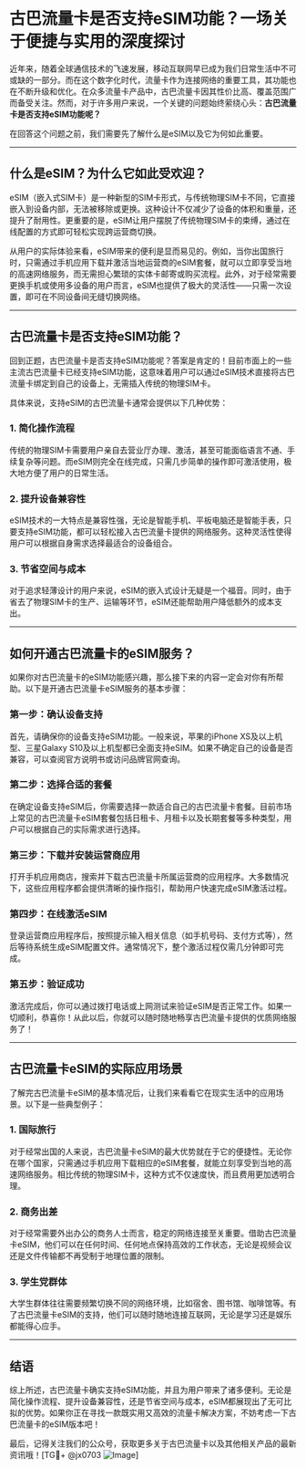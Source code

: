 # 古巴流量卡是否支持eSIM功能？一场关于便捷与实用的深度探讨

近年来，随着全球通信技术的飞速发展，移动互联网早已成为我们日常生活中不可或缺的一部分。而在这个数字化时代，流量卡作为连接网络的重要工具，其功能也在不断升级和优化。在众多流量卡产品中，古巴流量卡因其性价比高、覆盖范围广而备受关注。然而，对于许多用户来说，一个关键的问题始终萦绕心头：**古巴流量卡是否支持eSIM功能呢？**

在回答这个问题之前，我们需要先了解什么是eSIM以及它为何如此重要。

---

## 什么是eSIM？为什么它如此受欢迎？

eSIM（嵌入式SIM卡）是一种新型的SIM卡形式，与传统物理SIM卡不同，它直接嵌入到设备内部，无法被移除或更换。这种设计不仅减少了设备的体积和重量，还提升了耐用性。更重要的是，eSIM让用户摆脱了传统物理SIM卡的束缚，通过在线配置的方式即可轻松实现跨运营商切换。

从用户的实际体验来看，eSIM带来的便利是显而易见的。例如，当你出国旅行时，只需通过手机应用下载并激活当地运营商的eSIM套餐，就可以立即享受当地的高速网络服务，而无需担心繁琐的实体卡邮寄或购买流程。此外，对于经常需要更换手机或使用多设备的用户而言，eSIM也提供了极大的灵活性——只需一次设置，即可在不同设备间无缝切换网络。

---

## 古巴流量卡是否支持eSIM功能？

回到正题，古巴流量卡是否支持eSIM功能呢？答案是肯定的！目前市面上的一些主流古巴流量卡已经支持eSIM功能，这意味着用户可以通过eSIM技术直接将古巴流量卡绑定到自己的设备上，无需插入传统的物理SIM卡。

具体来说，支持eSIM的古巴流量卡通常会提供以下几种优势：

### 1. **简化操作流程**
   传统的物理SIM卡需要用户亲自去营业厅办理、激活，甚至可能面临语言不通、手续复杂等问题。而eSIM则完全在线完成，只需几步简单的操作即可激活使用，极大地方便了用户的日常生活。

### 2. **提升设备兼容性**
   eSIM技术的一大特点是兼容性强，无论是智能手机、平板电脑还是智能手表，只要支持eSIM功能，都可以轻松接入古巴流量卡提供的网络服务。这种灵活性使得用户可以根据自身需求选择最适合的设备组合。

### 3. **节省空间与成本**
   对于追求轻薄设计的用户来说，eSIM的嵌入式设计无疑是一个福音。同时，由于省去了物理SIM卡的生产、运输等环节，eSIM还能帮助用户降低额外的成本支出。

---

## 如何开通古巴流量卡的eSIM服务？

如果你对古巴流量卡的eSIM功能感兴趣，那么接下来的内容一定会对你有所帮助。以下是开通古巴流量卡eSIM服务的基本步骤：

### 第一步：确认设备支持
   首先，请确保你的设备支持eSIM功能。一般来说，苹果的iPhone XS及以上机型、三星Galaxy S10及以上机型都已全面支持eSIM。如果不确定自己的设备是否兼容，可以查阅官方说明书或访问品牌官网查询。

### 第二步：选择合适的套餐
   在确定设备支持eSIM后，你需要选择一款适合自己的古巴流量卡套餐。目前市场上常见的古巴流量卡eSIM套餐包括日租卡、月租卡以及长期套餐等多种类型，用户可以根据自己的实际需求进行选择。

### 第三步：下载并安装运营商应用
   打开手机应用商店，搜索并下载古巴流量卡所属运营商的应用程序。大多数情况下，这些应用程序都会提供清晰的操作指引，帮助用户快速完成eSIM激活过程。

### 第四步：在线激活eSIM
   登录运营商应用程序后，按照提示输入相关信息（如手机号码、支付方式等），然后等待系统生成eSIM配置文件。通常情况下，整个激活过程仅需几分钟即可完成。

### 第五步：验证成功
   激活完成后，你可以通过拨打电话或上网测试来验证eSIM是否正常工作。如果一切顺利，恭喜你！从此以后，你就可以随时随地畅享古巴流量卡提供的优质网络服务了！

---

## 古巴流量卡eSIM的实际应用场景

了解完古巴流量卡eSIM的基本情况后，让我们来看看它在现实生活中的应用场景。以下是一些典型例子：

### 1. **国际旅行**
   对于经常出国的人来说，古巴流量卡eSIM的最大优势就在于它的便捷性。无论你在哪个国家，只需通过手机应用下载相应的eSIM套餐，就能立刻享受到当地的高速网络服务。相比传统的物理SIM卡，这种方式不仅速度快，而且费用更加透明合理。

### 2. **商务出差**
   对于经常需要外出办公的商务人士而言，稳定的网络连接至关重要。借助古巴流量卡eSIM，他们可以在任何时间、任何地点保持高效的工作状态，无论是视频会议还是文件传输都不再受制于地理位置的限制。

### 3. **学生党群体**
   大学生群体往往需要频繁切换不同的网络环境，比如宿舍、图书馆、咖啡馆等。有了古巴流量卡eSIM的支持，他们可以随时随地连接互联网，无论是学习还是娱乐都能得心应手。

---

## 结语

综上所述，古巴流量卡确实支持eSIM功能，并且为用户带来了诸多便利。无论是简化操作流程、提升设备兼容性，还是节省空间与成本，eSIM都展现出了无可比拟的优势。如果你正在寻找一款既实用又高效的流量卡解决方案，不妨考虑一下古巴流量卡的eSIM版本吧！

最后，记得关注我们的公众号，获取更多关于古巴流量卡以及其他相关产品的最新资讯哦！[TG💪+ @jx0703 ![Image](https://github.com/user-attachments/assets/dbca1d08-cadb-493c-b0ec-ad6f7a83f270)]